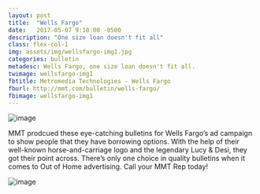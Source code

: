 ```yaml
---
layout: post
title:  "Wells Fargo"
date:   2017-05-07 9:10:00 -0500
description: "One size loan doesn't fit all"
class: flex-col-1
img: assets/img/wellsfargo-img1.jpg
categories: bulletin
metadesc: Wells Fargo, one size loan doesn't fit all.
twimage: wellsfargo-img1
fbtitle: Metromedia Technologies - Wells Fargo
fburl: http://mmt.com/bulletin/wells-fargo/
fbimage: wellsfargo-img1
---
```

![image](../../assets/img/wellsfargo-hero.jpg "Wells Fargo")

<span>M</span>MT prodcued these eye-catching bulletins for Wells Fargo’s ad campaign to show people that they have borrowing options. With the help of their well-known horse-and-carriage logo and the legendary Lucy & Desi, they got their point across.
There’s only one choice in quality bulletins when it comes to Out of Home advertising. Call your MMT Rep today!

![image](../../assets/img/wellsfargo-img2.jpg "Wells Fargo")
